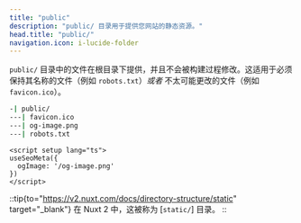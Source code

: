 ```yaml
---
title: "public"
description: "public/ 目录用于提供您网站的静态资源。"
head.title: "public/"
navigation.icon: i-lucide-folder
---
```


`public/` 目录中的文件在根目录下提供，并且不会被构建过程修改。这适用于必须保持其名称的文件（例如 `robots.txt`）_或者_ 不太可能更改的文件（例如 `favicon.ico`）。

```bash [目录结构]
-| public/
---| favicon.ico
---| og-image.png
---| robots.txt
```

```vue [app.vue]
<script setup lang="ts">
useSeoMeta({
  ogImage: '/og-image.png'
})
</script>
```

::tip{to="https://v2.nuxt.com/docs/directory-structure/static" target="_blank"}
在 Nuxt 2 中，这被称为 [`static/`] 目录。
::